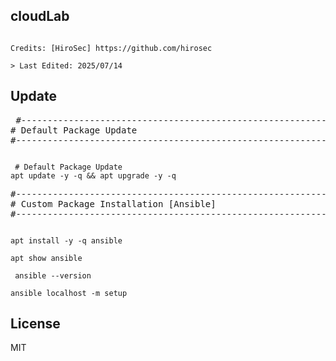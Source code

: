 ## cloudLab
<pre><code>
Credits: [HiroSec] https://github.com/hirosec

> Last Edited: 2025/07/14
</code></pre>

## Update
<pre>
 #-------------------------------------------------------------------------------
# Default Package Update
#------------------------------------------------------------------------------- 
</pre>
<pre><code>
 # Default Package Update
apt update -y -q && apt upgrade -y -q 
</code></pre>

<pre>
#-------------------------------------------------------------------------------
# Custom Package Installation [Ansible]
#-------------------------------------------------------------------------------  
</pre>
<pre><code>
apt install -y -q ansible

apt show ansible

 ansible --version

ansible localhost -m setup  
</code></pre>

## License

MIT

